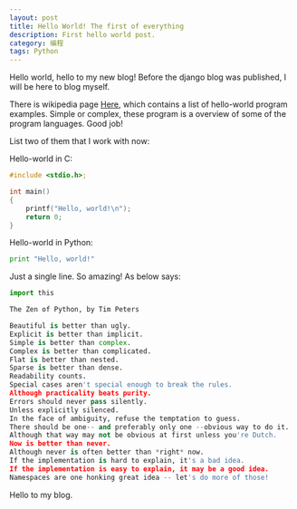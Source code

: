 ```yaml
---
layout: post
title: Hello World! The first of everything
description: First hello world post.
category: 编程
tags: Python
---
```


Hello world, hello to my new blog! Before the django blog was published, I will be here to blog myself.
<!--more-->

There is wikipedia page [Here](http://en.wikipedia.org/wiki/List_of_Hello_world_program_examples), which 
contains a list of hello-world program examples. Simple or complex, these program is a overview of some 
of the program languages. Good job!

List two of them that I work with now:

Hello-world in C:

```c
#include <stdio.h>;

int main()
{
    printf("Hello, world!\n");
    return 0;
}
```
Hello-world in Python:

```python
print "Hello, world!"
```

Just a single line. So amazing! As below says:

```python
import this

The Zen of Python, by Tim Peters

Beautiful is better than ugly.
Explicit is better than implicit.
Simple is better than complex.
Complex is better than complicated.
Flat is better than nested.
Sparse is better than dense.
Readability counts.
Special cases aren't special enough to break the rules.
Although practicality beats purity.
Errors should never pass silently.
Unless explicitly silenced.
In the face of ambiguity, refuse the temptation to guess.
There should be one-- and preferably only one --obvious way to do it.
Although that way may not be obvious at first unless you're Dutch.
Now is better than never.
Although never is often better than *right* now.
If the implementation is hard to explain, it's a bad idea.
If the implementation is easy to explain, it may be a good idea.
Namespaces are one honking great idea -- let's do more of those!
```

Hello to my blog.


